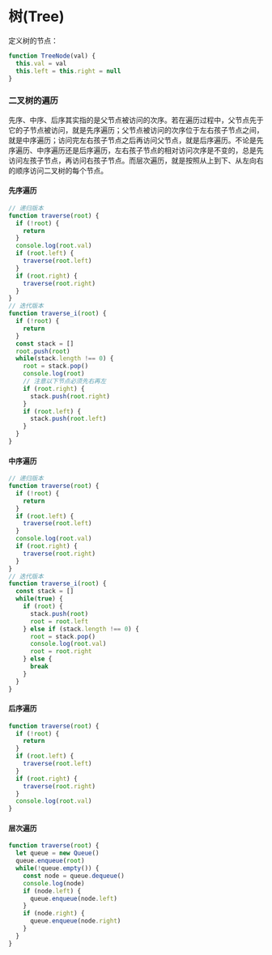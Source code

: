 # 树(Tree)

定义树的节点：
```javascript
function TreeNode(val) {
  this.val = val
  this.left = this.right = null
}
```

### 二叉树的遍历

先序、中序、后序其实指的是父节点被访问的次序。若在遍历过程中，父节点先于它的子节点被访问，就是先序遍历；父节点被访问的次序位于左右孩子节点之间，就是中序遍历；访问完左右孩子节点之后再访问父节点，就是后序遍历。不论是先序遍历、中序遍历还是后序遍历，左右孩子节点的相对访问次序是不变的，总是先访问左孩子节点，再访问右孩子节点。而层次遍历，就是按照从上到下、从左向右的顺序访问二叉树的每个节点。

#### 先序遍历

```javascript
// 递归版本
function traverse(root) {
  if (!root) {
    return
  }
  console.log(root.val)
  if (root.left) {
    traverse(root.left)
  }
  if (root.right) {
    traverse(root.right)
  }
}
// 迭代版本
function traverse_i(root) {
  if (!root) {
    return
  }
  const stack = []
  root.push(root)
  while(stack.length !== 0) {
    root = stack.pop()
    console.log(root)
    // 注意以下节点必须先右再左
    if (root.right) {
      stack.push(root.right)
    }
    if (root.left) {
      stack.push(root.left)
    }
  }
}
```

#### 中序遍历

```javascript
// 递归版本
function traverse(root) {
  if (!root) {
    return
  }
  if (root.left) {
    traverse(root.left)
  }
  console.log(root.val)
  if (root.right) {
    traverse(root.right)
  }
}
// 迭代版本
function traverse_i(root) {
  const stack = []
  while(true) {
    if (root) {
      stack.push(root)
      root = root.left
    } else if (stack.length !== 0) {
      root = stack.pop()
      console.log(root.val)
      root = root.right
    } else {
      break
    }
  }
}
```

#### 后序遍历

```javascript
function traverse(root) {
  if (!root) {
    return
  }
  if (root.left) {
    traverse(root.left)
  }
  if (root.right) {
    traverse(root.right)
  }
  console.log(root.val)
}
```

#### 层次遍历

```javascript
function traverse(root) {
  let queue = new Queue()
  queue.enqueue(root)
  while(!queue.empty()) {
    const node = queue.dequeue()
    console.log(node)
    if (node.left) {
      queue.enqueue(node.left)
    }
    if (node.right) {
      queue.enqueue(node.right)
    }
  }
}
```